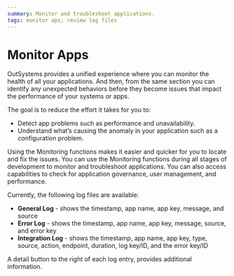 ```yaml
---
summary: Monitor and troubleshoot applications.  
tags: monitor aps; review log files
---
```


# Monitor Apps

OutSystems provides a unified experience where you can monitor the health of all your applications. And then, from the same section you can identify any unexpected behaviors before they become issues that impact the performance of your systems or apps.

The goal is to reduce the effort it takes for you to:

* Detect app problems such as performance and unavailability.
* Understand what’s causing the anomaly in your application such as a configuration problem.

Using the Monitoring functions makes it easier and quicker for you to locate and fix the issues. You can use the Monitoring functions  during all stages of development to monitor and troubleshoot applications. You can also access capabilities to check for application governance, user management, and performance.

Currently, the following log files  are available:

* **General Log** - shows the timestamp, app name, app key, message, and source
* **Error Log** - shows the timestamp, app name, app key, message, source, and error key
* **Integration Log** - shows the timestamp, app name, app key, type, source, action, endpoint, duration, log key/ID, and the error key/ID

A detail button to the right of each log entry, provides additional information.
